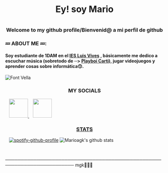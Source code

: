 # <h1 align="center"> Ey! soy Mario

# <h3 align="center">Welcome to my github profile/Bienvenid@ a mi perfil de github

###  💤 ABOUT ME 💤:

#### Soy estudiante de 1DAM en el [IES Luis Vives](http://iesluisvives.es/) ,  básicamente me dedico a escuchar música (sobretodo de ─> [Playboi Carti](https://open.spotify.com/artist/699OTQXzgjhIYAHMy9RyPD)), jugar videojuegos y  aprender cosas sobre informática🙃.

![Font Vella](./images/videeo.gif)



##### <h3 align="center"> MY SOCIALS
</a> &nbsp;&nbsp;
    <a href="https://twitter.com/_mariioo17" target="_blank">
        <img loading="lazy" src="https://i.imgur.com/U4Uiaef.png" 
    height="60">
</a> &nbsp;&nbsp;
    <a href="https://www.instagram.com/_mariioo17/" target="_blank">
        <img loading="lazy" src="https://ladatacuenta.com/wp-content/uploads/2021/01/instagram-logo-png-transparent-0.png" 
    height="60">


    


##### <h3 align="center"> STATS




</a> &nbsp;&nbsp;
    [![spotify-github-profile](https://spotify-github-profile.vercel.app/api/view?uid=r2r76g1x5dwf53l3q58kci3yp&cover_image=true&theme=default)](https://github.com/kittinan/spotify-github-profile)  ![Marioagk's github stats](https://github-readme-stats.vercel.app/api?username=marioagk&show_icons=true&theme=dracula)

</a> &nbsp;&nbsp;


──────────────────────────────────────────────────────────────────────── mgk🧛🏽😴
